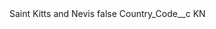 <?xml version="1.0" encoding="UTF-8"?>
<CustomMetadata xmlns="http://soap.sforce.com/2006/04/metadata" xmlns:xsi="http://www.w3.org/2001/XMLSchema-instance" xmlns:xsd="http://www.w3.org/2001/XMLSchema">
    <label>Saint Kitts and Nevis</label>
    <protected>false</protected>
    <values>
        <field>Country_Code__c</field>
        <value xsi:type="xsd:string">KN</value>
    </values>
</CustomMetadata>
